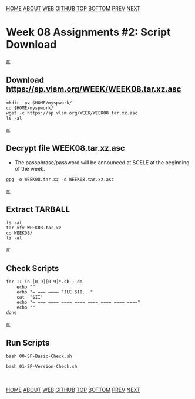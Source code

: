 ---
---
[HOME](index.md)
[ABOUT](README.md)
[WEB](https://osp4diss.vlsm.org/)
[GITHUB](https://github.com/os2xx/osp4diss/)
[TOP](#)
[BOTTOM](#endofpage)
[PREV](S08-01.md)
[NEXT](S08-03.md)

# Week 08 Assignments #2: Script Download

[&#x213C;](#endofpage)<br id="idx00">
## Download <https://sp.vlsm.org/WEEK/WEEK08.tar.xz.asc>
```
mkdir -pv $HOME/myspwork/
cd $HOME/myspwork/
wget -c https://sp.vlsm.org/WEEK/WEEK08.tar.xz.asc
ls -al

```

[&#x213C;](#)<br id="idx01">
## Decrypt file WEEK08.tar.xz.asc

* The passphrase/password will be announced at SCELE at the beginning of the week.

```
gpg -o WEEK08.tar.xz -d WEEK08.tar.xz.asc

```

[&#x213C;](#)<br id="idx02">
## Extract TARBALL
```
ls -al
tar xfv WEEK08.tar.xz
cd WEEK08/
ls -al

```

[&#x213C;](#)<br id="idx03">
## Check Scripts
```
for II in [0-9][0-9]*.sh ; do
    echo ""
    echo "= === ==== FILE $II..."
    cat  "$II"
    echo "= === ==== ==== ==== ==== ==== ==== ===="
    echo ""
done

```

[&#x213C;](#)<br id="idx04">
## Run Scripts
```
bash 00-SP-Basic-Check.sh

bash 01-SP-Version-Check.sh

```

<br id="endofpage"><br>
[HOME](index.md)
[ABOUT](README.md)
[WEB](https://osp4diss.vlsm.org/)
[GITHUB](https://github.com/os2xx/osp4diss/)
[TOP](#)
[BOTTOM](#endofpage)
[PREV](S08-01.md)
[NEXT](S08-03.md)
<br>

